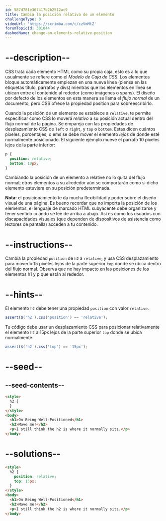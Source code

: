 ```yaml
---
id: 587d781e367417b2b2512ac9
title: Cambia la posición relativa de un elemento
challengeType: 0
videoUrl: 'https://scrimba.com/c/czVmMtZ'
forumTopicId: 301044
dashedName: change-an-elements-relative-position
---
```


# --description--

CSS trata cada elemento HTML como su propia caja, esto es a lo que usualmente se refiere como el <dfn>Modelo de Caja de CSS</dfn>. Los elementos bloque automáticamente empiezan en una nueva línea (piensa en las etiquetas título, párrafos y divs) mientras que los elementos en línea se ubican entre el contenido al rededor (como imágenes o spans). El diseño por defecto de los elementos en esta manera se llama el <dfn>flujo normal</dfn> de un documento, pero CSS ofrece la propiedad position para sobreescribirlo.

Cuando la posición de un elemento se establece a `relative`, te permite especificar como CSS lo moverá _relativo_ a su posición actual dentro del flujo normal de la página. Se empareja con las propiedades de desplazamiento CSS de `left` o `right`, y `top` o `bottom`. Estas dicen cuántos pixeles, porcentajes, o ems se debe mover el elemento _lejos_ de donde esté normalmente posicionado. El siguiente ejemplo mueve el párrafo 10 pixeles lejos de la parte inferior:

```css
p {
  position: relative;
  bottom: 10px;
}
```

Cambiando la posición de un elemento a relative no lo quita del flujo normal; otros elementos a su alrededor aún se comportarán como si dicho elemento estuviera en su posición predeterminada.

**Nota:** el posicionamiento te da mucha flexibilidad y poder sobre el diseño visual de una página. Es bueno recordar que no importa la posición de los elementos, el lenguaje de marcado HTML subyacente debe organizarse y tener sentido cuando se lee de arriba a abajo. Así es como los usuarios con discapacidades visuales (que dependen de dispositivos de asistencia como lectores de pantalla) acceden a tu contenido.

# --instructions--

Cambia la propiedad `position` de `h2` a `relative`, y usa CSS desplazamiento para moverlo 15 pixeles lejos de la parte superior `top` donde se ubica dentro del flujo normal. Observa que no hay impacto en las posiciones de los elementos h1 y p que están al rededor.

# --hints--

El elemento `h2` debe tener una propiedad `position` con valor `relative`.

```js
assert($('h2').css('position') == 'relative');
```

Tu código debe usar un desplazamiento CSS para posicionar relativamente el elemento `h2` a 15px lejos de la parte superior `top` donde se ubica normalmente.

```js
assert($('h2').css('top') == '15px');
```

# --seed--

## --seed-contents--

```html
<style>
  h2 {
  }
</style>
<body>
  <h1>On Being Well-Positioned</h1>
  <h2>Move me!</h2>
  <p>I still think the h2 is where it normally sits.</p>
</body>
```

# --solutions--

```html
<style>
  h2 {
    position: relative;
    top: 15px;
  }
</style>
<body>
  <h1>On Being Well-Positioned</h1>
  <h2>Move me!</h2>
  <p>I still think the h2 is where it normally sits.</p>
</body>
```
